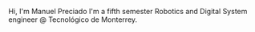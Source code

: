 Hi, I'm Manuel Preciado
I'm a fifth semester Robotics and Digital System engineer 
@ Tecnológico de Monterrey.


